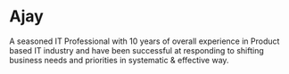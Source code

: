 # Ajay
 A seasoned IT Professional with 10 years of overall experience in Product based IT industry and have been successful at responding to shifting business needs and priorities in systematic &amp; effective way.
